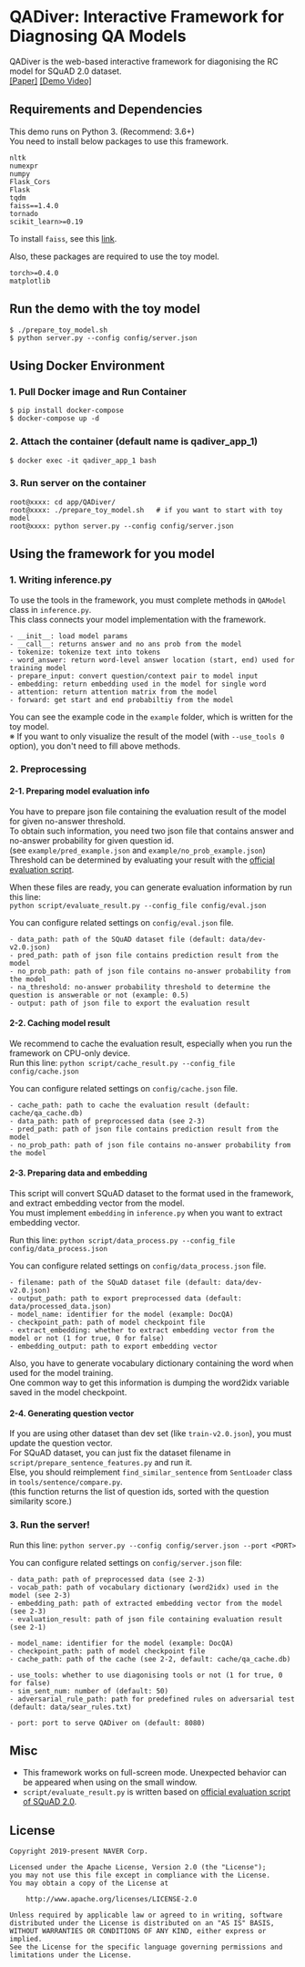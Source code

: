 # QADiver: Interactive Framework for Diagnosing QA Models

QADiver is the web-based interactive framework for diagonising the RC model for SQuAD 2.0 dataset.  
[[Paper]](https://arxiv.org/abs/1812.00161) [[Demo Video]](https://youtu.be/V6c8nls6Qcc)

## Requirements and Dependencies
This demo runs on Python 3. (Recommend: 3.6+)  
You need to install below packages to use this framework.
```
nltk
numexpr
numpy
Flask_Cors
Flask
tqdm
faiss==1.4.0
tornado
scikit_learn>=0.19
```

To install ``faiss``, see this [link](https://github.com/facebookresearch/faiss/blob/master/INSTALL.md).

Also, these packages are required to use the toy model.
```
torch>=0.4.0
matplotlib
```

## Run the demo with the toy model
```
$ ./prepare_toy_model.sh
$ python server.py --config config/server.json
```

## Using Docker Environment

### 1. Pull Docker image and Run Container

```
$ pip install docker-compose
$ docker-compose up -d
```

### 2. Attach the container (default name is qadiver_app_1)

```
$ docker exec -it qadiver_app_1 bash
```

### 3. Run server on the container

```
root@xxxx: cd app/QADiver/
root@xxxx: ./prepare_toy_model.sh   # if you want to start with toy model
root@xxxx: python server.py --config config/server.json
```




## Using the framework for you model

### 1. Writing inference.py
To use the tools in the framework, you must complete methods in ``QAModel`` class in ``inference.py``.  
This class connects your model implementation with the framework. 

```
- __init__: load model params
- __call__: returns answer and no ans prob from the model
- tokenize: tokenize text into tokens
- word_answer: return word-level answer location (start, end) used for training model
- prepare_input: convert question/context pair to model input
- embedding: return embedding used in the model for single word
- attention: return attention matrix from the model
- forward: get start and end probabiltiy from the model
```

You can see the example code in the ``example`` folder, which is written for the toy model.  
※ If you want to only visualize the result of the model (with ``--use_tools 0`` option), you don't need to fill above methods.

### 2. Preprocessing
#### 2-1. Preparing model evaluation info
You have to prepare json file containing the evaluation result of the model for given no-answer threshold.  
To obtain such information, you need two json file that contains answer and no-answer probability for given question id.  
(see `example/pred_example.json` and `example/no_prob_example.json`)  
Threshold can be determined by evaluating your result with the [official evaluation script](https://rajpurkar.github.io/SQuAD-explorer/).

When these files are ready, you can generate evaluation information by run this line:  
``python script/evaluate_result.py --config_file config/eval.json``  

You can configure related settings on `config/eval.json` file.
```
- data_path: path of the SQuAD dataset file (default: data/dev-v2.0.json)
- pred_path: path of json file contains prediction result from the model
- no_prob_path: path of json file contains no-answer probability from the model
- na_threshold: no-answer probability threshold to determine the question is answerable or not (example: 0.5)
- output: path of json file to export the evaluation result 
```

#### 2-2. Caching model result
We recommend to cache the evaluation result, especially when you run the framework on CPU-only device.  
Run this line: ``python script/cache_result.py --config_file config/cache.json``  

You can configure related settings on `config/cache.json` file.  
```
- cache_path: path to cache the evaluation result (default: cache/qa_cache.db)
- data_path: path of preprocessed data (see 2-3)
- pred_path: path of json file contains prediction result from the model
- no_prob_path: path of json file contains no-answer probability from the model
```

#### 2-3. Preparing data and embedding
This script will convert SQuAD dataset to the format used in the framework, and extract embedding vector from the model.  
You must implement `embedding` in `inference.py` when you want to extract embedding vector.  

Run this line: ``python script/data_process.py --config_file config/data_process.json``  

You can configure related settings on `config/data_process.json` file.  
```
- filename: path of the SQuAD dataset file (default: data/dev-v2.0.json)
- output_path: path to export preprocessed data (default: data/processed_data.json)
- model_name: identifier for the model (example: DocQA)
- checkpoint_path: path of model checkpoint file
- extract_embedding: whether to extract embedding vector from the model or not (1 for true, 0 for false)
- embedding_output: path to export embedding vector
```

Also, you have to generate vocabulary dictionary containing the word when used for the model training.  
One common way to get this information is dumping the word2idx variable saved in the model checkpoint.

#### 2-4. Generating question vector
If you are using other dataset than dev set (like `train-v2.0.json`), you must update the question vector.  
For SQuAD dataset, you can just fix the dataset filename in `script/prepare_sentence_features.py` and run it.  
Else, you should reimplement `find_similar_sentence` from `SentLoader` class in `tools/sentence/compare.py`.  
(this function returns the list of question ids, sorted with the question similarity score.)


### 3. Run the server!
Run this line: ``python server.py --config config/server.json --port <PORT>``  

You can configure related settings on `config/server.json` file:
```
- data_path: path of preprocessed data (see 2-3)
- vocab_path: path of vocabulary dictionary (word2idx) used in the model (see 2-3)
- embedding_path: path of extracted embedding vector from the model (see 2-3)
- evaluation_result: path of json file containing evaluation result (see 2-1)

- model_name: identifier for the model (example: DocQA)
- checkpoint_path: path of model checkpoint file
- cache_path: path of the cache (see 2-2, default: cache/qa_cache.db)

- use_tools: whether to use diagonising tools or not (1 for true, 0 for false)
- sim_sent_num: number of (default: 50)
- adversarial_rule_path: path for predefined rules on adversarial test (default: data/sear_rules.txt)

- port: port to serve QADiver on (default: 8080)
```

## Misc
- This framework works on full-screen mode. Unexpected behavior can be appeared when using on the small window.
- `script/evaluate_result.py` is written based on [official evaluation script of SQuAD 2.0](https://rajpurkar.github.io/SQuAD-explorer/).

## License

```
Copyright 2019-present NAVER Corp.

Licensed under the Apache License, Version 2.0 (the "License");
you may not use this file except in compliance with the License.
You may obtain a copy of the License at

    http://www.apache.org/licenses/LICENSE-2.0

Unless required by applicable law or agreed to in writing, software
distributed under the License is distributed on an "AS IS" BASIS,
WITHOUT WARRANTIES OR CONDITIONS OF ANY KIND, either express or implied.
See the License for the specific language governing permissions and
limitations under the License.
```
